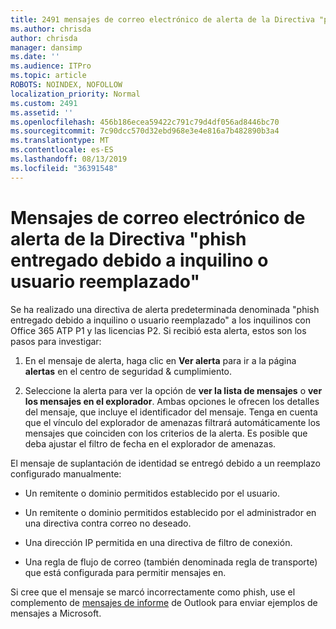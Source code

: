 ```yaml
---
title: 2491 mensajes de correo electrónico de alerta de la Directiva "phish entregado debido a inquilino o usuario reemplazado"
ms.author: chrisda
author: chrisda
manager: dansimp
ms.date: ''
ms.audience: ITPro
ms.topic: article
ROBOTS: NOINDEX, NOFOLLOW
localization_priority: Normal
ms.custom: 2491
ms.assetid: ''
ms.openlocfilehash: 456b186ecea59422c791c79d4df056ad8446bc70
ms.sourcegitcommit: 7c90dcc570d32ebd968e3e4e816a7b482890b3a4
ms.translationtype: MT
ms.contentlocale: es-ES
ms.lasthandoff: 08/13/2019
ms.locfileid: "36391548"
---
```

# <a name="alert-email-messages-from-the-phish-delivered-due-to-tenant-or-user-override-policy"></a>Mensajes de correo electrónico de alerta de la Directiva "phish entregado debido a inquilino o usuario reemplazado"

Se ha realizado una directiva de alerta predeterminada denominada "phish entregado debido a inquilino o usuario reemplazado" a los inquilinos con Office 365 ATP P1 y las licencias P2. Si recibió esta alerta, estos son los pasos para investigar:

1. En el mensaje de alerta, haga clic en **Ver alerta** para ir a la página **alertas** en el centro de seguridad & cumplimiento.

2. Seleccione la alerta para ver la opción de **ver la lista de mensajes** o **ver los mensajes en el explorador**. Ambas opciones le ofrecen los detalles del mensaje, que incluye el identificador del mensaje. Tenga en cuenta que el vínculo del explorador de amenazas filtrará automáticamente los mensajes que coinciden con los criterios de la alerta. Es posible que deba ajustar el filtro de fecha en el explorador de amenazas.

El mensaje de suplantación de identidad se entregó debido a un reemplazo configurado manualmente:

- Un remitente o dominio permitidos establecido por el usuario.

- Un remitente o dominio permitidos establecido por el administrador en una directiva contra correo no deseado.

- Una dirección IP permitida en una directiva de filtro de conexión.

- Una regla de flujo de correo (también denominada regla de transporte) que está configurada para permitir mensajes en.

Si cree que el mensaje se marcó incorrectamente como phish, use el complemento de [mensajes de informe](https://support.office.com/article/b5caa9f1-cdf3-4443-af8c-ff724ea719d2) de Outlook para enviar ejemplos de mensajes a Microsoft.
